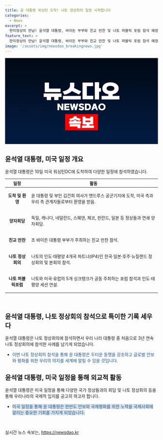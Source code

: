 ```yaml
---
title: 윤 대통령 워싱턴 도착! 나토 정상회의 일정 시작합니다
categories:
  - News
excerpt: >
  한미정상의 만남! 윤석열 대통령, 바이든 부부와 친교 만찬 및 나토 퍼블릭 포럼 참석 예정. 미 도착 후 환영 간담회, 다수 국가 정상과 양자회담 계획. 윤 대통령, 나토 정상회의 및 인도·태평양 세션 연설 예정. 3년 연속 나토 정상회의 참석은 우리 역대 대통령 중 처음.
feature_text: >
  한미정상의 만남! 윤석열 대통령, 바이든 부부와 친교 만찬 및 나토 퍼블릭 포럼 참석 예정. 미 도착 후 환영 간담회, 다수 국가 정상과 양자회담 계획. 윤 대통령, 나토 정상회의 및 인도·태평양 세션 연설 예정. 3년 연속 나토 정상회의 참석은 우리 역대 대통령 중 처음.
image: '/assets/img/newsdao_breakingnews.jpg'
---
```


<p><img src="/assets/img/newsdao_breakingnews.jpg" alt="cryptoinkorea 속보" /></p>

<h2 data-ke-size="size26">윤석열 대통령, 미국 일정 개요</h2>

<p>윤석열 대통령은 10일 미국 워싱턴DC에 도착하여 다양한 일정에 참석하였습니다.</p>

<table>
<thead>
<tr>
<th>일정</th>
<th>활동</th>
</tr>
</thead>
<tbody>
<tr>
<td style="text-align: center; height: 17px;"><b>도착 및 환영</b></td>
<td>
<p data-ke-size="size16">윤 대통령 및 부인 김건희 여사가 앤드루스 공군기지에 도착, 미국 측과 우리 측 관계자들로부터 환영을 받음.</p>
</td>
</tr>
<tr>
<td style="text-align: center; height: 17px;"><b>양자회담</b></td>
<td>
<p data-ke-size="size16">독일, 캐나다, 네덜란드, 스웨덴, 체코, 핀란드, 일본 등 정상들과 연쇄 양자회담.</p>
</td>
</tr>
<tr>
<td style="text-align: center; height: 17px;"><b>친교 만찬</b></td>
<td>
<p data-ke-size="size16">조 바이든 대통령 부부가 주최하는 친교 만찬 참석.</p>
</td>
</tr>
<tr>
<td style="text-align: center; height: 17px;"><b>나토 정상회의</b></td>
<td>
<p data-ke-size="size16">나토의 인도·태평양 4개국 파트너(IP4)인 한국·일본·호주·뉴질랜드 정상회의 및 본회의 참석.</p>
</td>
</tr>
<tr>
<td style="text-align: center; height: 17px;"><b>나토 퍼블릭포럼</b></td>
<td>
<p data-ke-size="size16">나토와 미국·유럽의 5개 싱크탱크가 공동 주최하는 포럼 참석과 인도·태평양 세션 연설.</p>
</td>
</tr>
</tbody>
</table>

<p data-ke-size="size16">&nbsp;</p>

<h2 data-ke-size="size26">윤석열 대통령, 나토 정상회의 참석으로 특이한 기록 세우다</h2>

<p>윤석열 대통령은 나토 정상회의에 참석하면서 우리 나라 대통령 중 처음으로 3년 연속 나토 정상회의에 참석한 사례를 남기게 되었습니다.</p>

<ul>
<li><span style="color: #1a5490;">이번 나토 정상회의 참석을 통해 윤 대통령은 두터운 동맹을 강조하고 글로벌 안보와 평화를 위한 우리의 의지를 세계에 알릴 수 있을 것입니다.</span></li>
</ul>

<h2 data-ke-size="size26">윤석열 대통령, 미국 일정을 통해 외교적 활동</h2>

<p>윤석열 대통령은 미국 일정을 통해 다양한 국가 정상들과의 회담 및 나토 정상회의 등을 통해 우리나라의 국제적 입지를 공고히 하고자 합니다.</p>

<ul>
<li><span style="background-color: #21538527; color: #1a5490;">미국 일정을 통해 윤 대통령은 한반도 안보와 국제평화를 위한 노력을 국제사회에 알리는 중요한 기회를 가지게 되었습니다.</span></li>
</ul>

<p data-ke-size="size16">&nbsp;</p>
실시간 뉴스 속보는, <a href="https://newsdao.kr" rel="dofollow">https://newsdao.kr</a>


